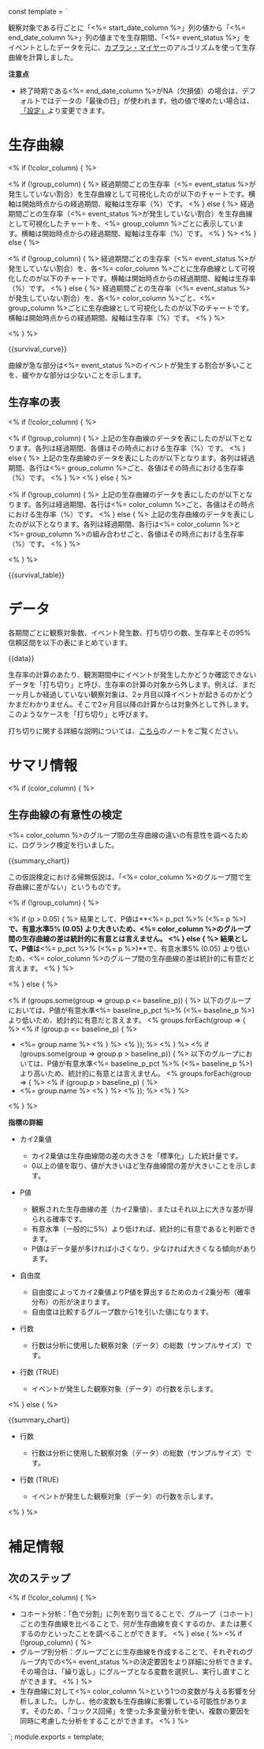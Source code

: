 const template = `
<br/>
<!-- intentional new line feed above -->

観察対象である行ごとに「<%= start_date_column %>」列の値から「<%= end_date_column %>」列の値までを生存期間、「<%= event_status %>」をイベントとしたデータを元に、[カプラン・マイヤー](https://exploratory.io/note/exploratory/ITp4cVo8)のアルゴリズムを使って生存曲線を計算しました。

**注意点**

* 終了時期である<%= end_date_column %>がNA（欠損値）の場合は、デフォルトではデータの「最後の日」が使われます。他の値で埋めたい場合は、[「設定」](//analytics/settings)より変更できます。


# 生存曲線

<% if (!color_column) { %>

<% if (!group_column) { %>
経過期間ごとの生存率（<%= event_status %>が発生していない割合）を生存曲線として可視化したのが以下のチャートです。横軸は開始時点からの経過期間、縦軸は生存率（%）です。
<% } else { %>
経過期間ごとの生存率（<%= event_status %>が発生していない割合）を生存曲線として可視化したチャートを、<%= group_column %>ごとに表示しています。横軸は開始時点からの経過期間、縦軸は生存率（%）です。
<% } %>
<% } else { %>

<% if (!group_column) { %>
経過期間ごとの生存率（<%= event_status %>が発生していない割合）を、各<%= color_column %>ごとに生存曲線として可視化したのが以下のチャートです。横軸は開始時点からの経過期間、縦軸は生存率（%）です。
<% } else { %>
経過期間ごとの生存率（<%= event_status %>が発生していない割合）を、各<%= color_column %>ごと、<%= group_column %>ごとに生存曲線として可視化したのが以下のチャートです。横軸は開始時点からの経過期間、縦軸は生存率（%）です。
<% } %>

<% } %>

{{survival_curve}}

曲線が急な部分は<%= event_status %>のイベントが発生する割合が多いことを、緩やかな部分は少ないことを示します。

## 生存率の表

<% if (!color_column) { %>

<% if (!group_column) { %>
上記の生存曲線のデータを表にしたのが以下となります。各列は経過期間、各値はその時点における生存率（%）です。
<% } else { %>
上記の生存曲線のデータを表にしたのが以下となります。各列は経過期間、各行は<%= group_column %>ごと、各値はその時点における生存率（%）です。
<% } %>
<% } else { %>

<% if (!group_column) { %>
上記の生存曲線のデータを表にしたのが以下となります。各列は経過期間、各行は<%= color_column %>ごと、各値はその時点における生存率（%）です。
<% } else { %>
上記の生存曲線のデータを表にしたのが以下となります。各列は経過期間、各行は<%= color_column %>と<%= group_column %>の組み合わせごと、各値はその時点における生存率（%）です。
<% } %>

<% } %>

{{survival_table}}

# データ

各期間ごとに観察対象数、イベント発生数、打ち切りの数、生存率とその95%信頼区間を以下の表にまとめています。

{{data}}

生存率の計算のあたり、観測期間中にイベントが発生したかどうか確認できないデータを「打ち切り」と呼び、生存率の計算の対象から外します。例えば、まだ一ヶ月しか経過していない観察対象は、2ヶ月目以降イベントが起きるのかどうかまだわかりません。そこで2ヶ月目以降の計算からは対象外として外します。このようなケースを「打ち切り」と呼びます。

打ち切りに関する詳細な説明については、[こちら](https://exploratory.io/note/exploratory/ITp4cVo8)のノートをご覧ください。

# サマリ情報

<% if (color_column) { %>

## 生存曲線の有意性の検定

<%= color_column %>のグループ間の生存曲線の違いの有意性を調べるために、ログランク検定を行いました。

{{summary_chart}}

この仮説検定における帰無仮説は、「<%= color_column %>のグループ間で生存曲線に差がない」というものです。

<% if (!group_column) { %>

<% if (p > 0.05) { %>
結果として、P値は**<%= p_pct %>% (<%= p %>)**で、有意水準5% (0.05) より大きいため、<%= color_column %>のグループ間の生存曲線の差は統計的に有意とは言えません。
<% } else { %>
結果として、P値は**<%= p_pct %>% (<%= p %>)**で、有意水準5% (0.05) より低いため、<%= color_column %>のグループ間の生存曲線の差は統計的に有意だと言えます。
<% } %>

<% } else { %>

<% if (groups.some(group => group.p <= baseline_p)) { %>
以下のグループにおいては、P値が有意水準<%= baseline_p_pct %>% (<%= baseline_p %>) より低いため、統計的に有意だと言えます。
  <% groups.forEach(group => { %>
    <% if (group.p <= baseline_p) { %>
* <%= group.name %>
    <% } %>
  <% }); %>
<% } %>
<% if (groups.some(group => group.p > baseline_p)) { %>
以下のグループにおいては、P値が有意水準<%= baseline_p_pct %>% (<%= baseline_p %>) より高いため、統計的に有意とは言えません。
  <% groups.forEach(group => { %>
    <% if (group.p > baseline_p) { %>
* <%= group.name %>
    <% } %>
  <% }); %>
<% } %>

<% } %>

**指標の詳細**

* カイ2乗値
  * カイ2乗値は生存曲線間の差の大きさを「標準化」した統計量です。
  * 0以上の値を取り、値が大きいほど生存曲線間の差が大きいことを示します。

* P値
  * 観察された生存曲線の差（カイ2乗値）、またはそれ以上に大きな差が得られる確率です。
  * 有意水準（一般的に5%）より低ければ、統計的に有意であると判断できます。
  * P値はデータ量が多ければ小さくなり、少なければ大きくなる傾向があります。

* 自由度
  * 自由度によってカイ2乗値よりP値を算出するためのカイ2乗分布（確率分布）の形が決まります。
  * 自由度は比較するグループ数から1を引いた値になります。

* 行数
  * 行数は分析に使用した観察対象（データ）の総数（サンプルサイズ）です。

* 行数 (TRUE)
  * イベントが発生した観察対象（データ）の行数を示します。

<% } else { %>

{{summary_chart}}

* 行数
  * 行数は分析に使用した観察対象（データ）の総数（サンプルサイズ）です。

* 行数 (TRUE)
  * イベントが発生した観察対象（データ）の行数を示します。

<% } %>


# 補足情報

## 次のステップ

<% if (!color_column) { %>
* コホート分析：「色で分割」に列を割り当てることで、グループ（コホート）ごとの生存曲線を比べることで、何が生存曲線を良くするのか、または悪くするのかといったことを調べることができます。
<% } else { %>
<% if (!group_column) { %>
* グループ別分析：グループごとに生存曲線を作成することで、それぞれのグループ内での<%= event_status %>の決定要因をより詳細に分析できます。その場合は、「繰り返し」にグループとなる変数を選択し、実行し直すことができます。
<% } %>
* 生存曲線に対して<%= color_column %>という1つの変数が与える影響を分析しました。しかし、他の変数も生存曲線に影響している可能性があります。そのため、「コックス回帰」を使った多変量分析を使い、複数の要因を同時に考慮した分析をすることができます。
<% } %>



`;
module.exports = template;
